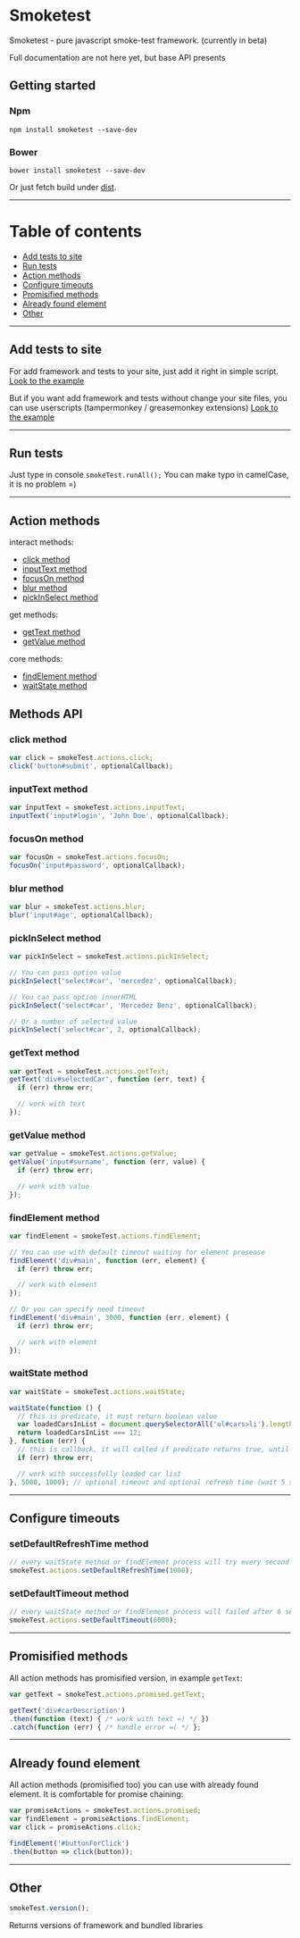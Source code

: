 # **Smoketest**

Smoketest - pure javascript smoke-test framework. (currently in beta)

Full documentation are not here yet, but base API presents

## Getting started

### Npm

    npm install smoketest --save-dev

### Bower

    bower install smoketest --save-dev

Or just fetch build under [dist](https://github.com/evegreen/smoketest/tree/master/dist).

---

# Table of contents
- [Add tests to site](#add-tests-to-site)
- [Run tests](#run-tests)
- [Action methods](#action-methods)
- [Configure timeouts](#configure-timeouts)
- [Promisified methods](#promisified-methods)
- [Already found element](#already-found-element)
- [Other](#other)

---

## Add tests to site

For add framework and tests to your site, just add it right in simple script.
[Look to the example](https://github.com/evegreen/smoketest/blob/master/tests/regression/exampleApp.html)

But if you want add framework and tests without change your site files, you can use userscripts (tampermonkey / greasemonkey extensions)
[Look to the example](https://github.com/evegreen/smoketest/blob/master/tests/regression/userScriptExample.js)

---

## Run tests

Just type in console `smokeTest.runAll();`
You can make typo in camelCase, it is no problem =)

---

## Action methods

interact methods:
- [click method](#click-method)
- [inputText method](#inputtext-method)
- [focusOn method](#focuson-method)
- [blur method](#blur-method)
- [pickInSelect method](#pickinselect-method)

get methods:
- [getText method](#gettext-method)
- [getValue method](#getvalue-method)

core methods:
- [findElement method](#findelement-method)
- [waitState method](#waitstate-method)



## Methods API

### click method
```js
var click = smokeTest.actions.click;
click('button#submit', optionalCallback);
```


### inputText method
```js
var inputText = smokeTest.actions.inputText;
inputText('input#login', 'John Doe', optionalCallback);
```


### focusOn method
```js
var focusOn = smokeTest.actions.focusOn;
focusOn('input#password', optionalCallback);
```


### blur method
```js
var blur = smokeTest.actions.blur;
blur('input#age', optionalCallback);
```


### pickInSelect method
```js
var pickInSelect = smokeTest.actions.pickInSelect;

// You can pass option value
pickInSelect('select#car', 'mercedez', optionalCallback);

// You can pass option innerHTML
pickInSelect('select#car', 'Mercedez Benz', optionalCallback);

// Or a number of selected value
pickInSelect('select#car', 2, optionalCallback);
```


### getText method
```js
var getText = smokeTest.actions.getText;
getText('div#selectedCar', function (err, text) {
  if (err) throw err;

  // work with text
});
```


### getValue method
```js
var getValue = smokeTest.actions.getValue;
getValue('input#surname', function (err, value) {
  if (err) throw err;

  // work with value
});
```


### findElement method
```js
var findElement = smokeTest.actions.findElement;

// You can use with default timeout waiting for element presense
findElement('div#main', function (err, element) {
  if (err) throw err;

  // work with element
});

// Or you can specify need timeout
findElement('div#main', 3000, function (err, element) {
  if (err) throw err;

  // work with element
});
```


### waitState method
```js
var waitState = smokeTest.actions.waitState;

waitState(function () {
  // this is predicate, it must return boolean value
  var loadedCarsInList = document.querySelectorAll('ul#cars>li').length;
  return loadedCarsInList === 12;
}, function (err) {
  // this is callback, it will called if predicate returns true, until timeout done
  if (err) throw err;

  // work with successfully loaded car list
}, 5000, 1000); // optional timeout and optional refresh time (wait 5 seconds and check predicate every second)
```

---

## Configure timeouts

### setDefaultRefreshTime method
```js
// every waitState method or findElement process will try every second
smokeTest.actions.setDefaultRefreshTime(1000);
```


### setDefaultTimeout method
```js
// every waitState method or findElement process will failed after 6 seconds
smokeTest.actions.setDefaultTimeout(6000);
```

---

## Promisified methods
All action methods has promisified version, in example `getText`:
```js
var getText = smokeTest.actions.promised.getText;

getText('div#carDescription')
.then(function (text) { /* work with text =) */ })
.catch(function (err) { /* handle error =( */ };
```

---

## Already found element
All action methods (promisified too) you can use with already found element.
It is comfortable for promise chaining:

```js
var promiseActions = smokeTest.actions.promised;
var findElement = promiseActions.findElement;
var click = promiseActions.click;

findElement('#buttonForClick')
.then(button => click(button));
```

---

## Other
```js
smokeTest.version();
```
Returns versions of framework and bundled libraries

